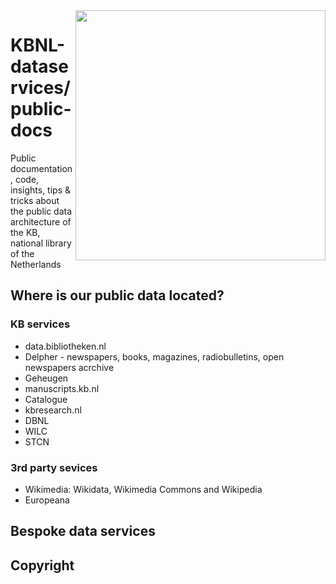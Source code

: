 <image src="images/logos/KB_Nationale-Bibliotheek_Logo_RGB-Zwart-EN.jpg" width="400" align="right"/>

# KBNL-dataservices/public-docs

Public documentation, code, insights, tips & tricks about the public data architecture of the KB, national library of the Netherlands 

## Where is our public data located?
### KB services
- data.bibliotheken.nl
- Delpher - newspapers, books, magazines, radiobulletins, open newspapers acrchive
- Geheugen
- manuscripts.kb.nl
- Catalogue
- kbresearch.nl
- DBNL
- WILC
- STCN

### 3rd party sevices
- Wikimedia: Wikidata, Wikimedia Commons and Wikipedia
- Europeana

## Bespoke data services

## Copyright
